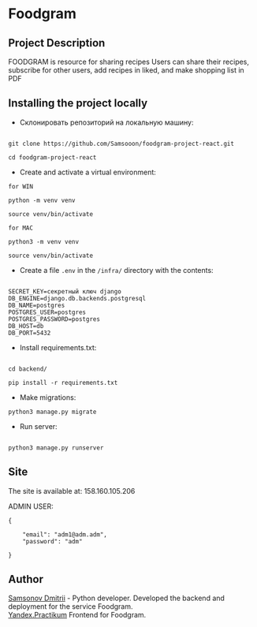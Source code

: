 # Foodgram

## Project Description

FOODGRAM is resource for sharing recipes
Users can share their recipes, subscribe for other users, add recipes in liked, and make shopping list in PDF

## Installing the project locally

* Склонировать репозиторий на локальную машину:
```

git clone https://github.com/Samsooon/foodgram-project-react.git

cd foodgram-project-react

```

* Create and activate a virtual environment:

```
for WIN

python -m venv venv

source venv/bin/activate

```
```
for MAC

python3 -m venv venv

source venv/bin/activate

```


* Create a file `.env` in the `/infra/` directory with the contents:

```

SECRET_KEY=секретный ключ django
DB_ENGINE=django.db.backends.postgresql
DB_NAME=postgres
POSTGRES_USER=postgres
POSTGRES_PASSWORD=postgres
DB_HOST=db
DB_PORT=5432

```

* Install requirements.txt:

```

cd backend/

pip install -r requirements.txt

```

* Make migrations:

```
python3 manage.py migrate
```

* Run server:
```

python3 manage.py runserver

```


## Site
The site is available at: 158.160.105.206

ADMIN USER:
```
{

    "email": "adm1@adm.adm",
    "password": "adm"

}
```

## Author
[Samsonov Dmitrii](https://github.com/Samsooon?tab=repositories) - Python developer.  Developed the backend and deployment for the service Foodgram.  
[Yandex.Practikum](https://github.com/yandex-praktikum) Frontend for Foodgram.
